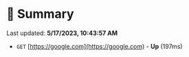 # 📖 Summary
Last updated: **5/17/2023, 10:43:57 AM**

- `GET` [https://google.com](https://google.com) - **Up** (197ms)

